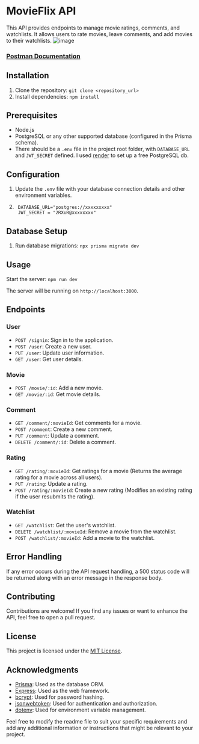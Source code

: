 # MovieFlix API

This API provides endpoints to manage movie ratings, comments, and watchlists. It allows users to rate movies, leave comments, and add movies to their watchlists.
![image](https://github.com/zorgonide/movieflix-node/assets/48021258/a0103202-31b7-4511-88c2-fa33e3a9d85a)

### [Postman Documentation](https://documenter.getpostman.com/view/11815460/2s93zH2K7A)

## Installation

1. Clone the repository: `git clone <repository_url>`
2. Install dependencies: `npm install`

## Prerequisites

- Node.js
- PostgreSQL or any other supported database (configured in the Prisma schema).
- There should be a `.env` file in the project root folder, with `DATABASE_URL` and `JWT_SECRET` defined. I used [render](https://render.com/) to set up a free PostgreSQL db.

## Configuration

1. Update the `.env` file with your database connection details and other environment variables.
2.  ```
     DATABASE_URL="postgres://xxxxxxxxx"  
     JWT_SECRET = "2RXuR@xxxxxxxx"
    ```

## Database Setup

1. Run database migrations: `npx prisma migrate dev`

## Usage

Start the server: `npm run dev`

The server will be running on `http://localhost:3000`.

## Endpoints

### User

- `POST /signin`: Sign in to the application.
- `POST /user`: Create a new user.
- `PUT /user`: Update user information.
- `GET /user`: Get user details.

### Movie

- `POST /movie/:id`: Add a new movie.
- `GET /movie/:id`: Get movie details.

### Comment

- `GET /comment/:movieId`: Get comments for a movie.
- `POST /comment`: Create a new comment.
- `PUT /comment`: Update a comment.
- `DELETE /comment/:id`: Delete a comment.

### Rating

- `GET /rating/:movieId`: Get ratings for a movie (Returns the average rating for a movie across all users).
- `PUT /rating`: Update a rating.
- `POST /rating/:movieId`: Create a new rating (Modifies an existing rating if the user resubmits the rating).

### Watchlist

- `GET /watchlist`: Get the user's watchlist.
- `DELETE /watchlist/:movieId`: Remove a movie from the watchlist.
- `POST /watchlist/:movieId`: Add a movie to the watchlist.

## Error Handling

If any error occurs during the API request handling, a 500 status code will be returned along with an error message in the response body.

## Contributing

Contributions are welcome! If you find any issues or want to enhance the API, feel free to open a pull request.

## License

This project is licensed under the [MIT License](LICENSE).

## Acknowledgments

- [Prisma](https://www.prisma.io/): Used as the database ORM.
- [Express](https://expressjs.com/): Used as the web framework.
- [bcrypt](https://www.npmjs.com/package/bcrypt): Used for password hashing.
- [jsonwebtoken](https://www.npmjs.com/package/jsonwebtoken): Used for authentication and authorization.
- [dotenv](https://www.npmjs.com/package/dotenv): Used for environment variable management.

Feel free to modify the readme file to suit your specific requirements and add any additional information or instructions that might be relevant to your project.
